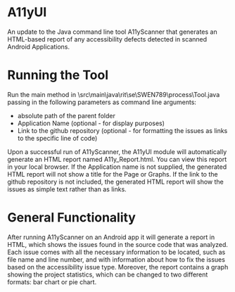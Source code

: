 # A11yUI
An update to the Java command line tool A11yScanner that generates an HTML-based report of any accessibility defects detected in scanned Android Applications.

# Running the Tool
Run the main method in \src\main\java\rit\se\SWEN789\process\Tool.java passing in the following parameters as command line arguments:
- absolute path of the parent folder
- Application Name (optional - for display purposes)
- Link to the github repository (optional - for formatting the issues as links to the specific line of code)

Upon a successful run of A11yScanner, the A11yUI module  will automatically generate an HTML report named A11y_Report.html.  You can view this report in your local browser.  If the Application name is not supplied, the generated HTML report will not show a title for the Page or Graphs.  If the link to the github repository is not included, the generated HTML report will show the issues as simple text rather than as links.

# General Functionality
After running A11yScanner on an Android app it will generate a report in HTML, which shows the issues found in the source code that was analyzed. Each issue comes with all the necessary information to be located, such as file name and line number, and with information about how to fix the issues based on the accessibility issue type. Moreover, the report contains a graph showing the project statistics, which can be changed to two different formats: bar chart or pie chart.
